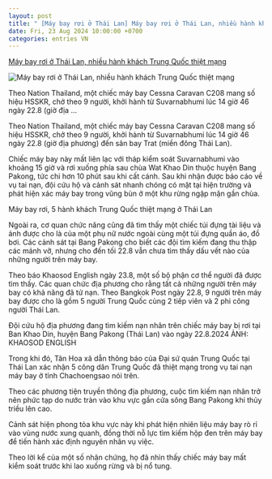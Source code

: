 ```yaml
---
layout: post
title: " [Máy bay rơi ở Thái Lan] Máy bay rơi ở Thái Lan, nhiều hành khách Trung Quốc thiệt mạng"
date: Fri, 23 Aug 2024 10:00:00 +0700
categories: entries VN
---
```

[Máy bay rơi ở Thái Lan, nhiều hành khách Trung Quốc thiệt mạng](https://thanhnien.vn/may-bay-roi-o-thai-lan-nhieu-hanh-khach-trung-quoc-thiet-mang-185240823074319448.htm)

![Máy bay rơi ở Thái Lan, nhiều hành khách Trung Quốc thiệt mạng](https://images2.thanhnien.vn/zoom/600_315/528068263637045248/2024/8/23/plane-crash-thai1-17243735511192132944204-242-0-1015-1477-crop-17243737072501508869975.jpg)

Theo Nation Thailand, một chiếc máy bay Cessna Caravan C208 mang số hiệu HSSKR, chở theo 9 người, khởi hành từ Suvarnabhumi lúc 14 giờ 46 ngày 22.8 (giờ địa ...

Theo Nation Thailand, một chiếc máy bay Cessna Caravan C208 mang số hiệu HSSKR, chở theo 9 người, khởi hành từ Suvarnabhumi lúc 14 giờ 46 ngày 22.8 (giờ địa phương) đến sân bay Trat (miền đông Thái Lan).

Chiếc máy bay này mất liên lạc với tháp kiểm soát Suvarnabhumi vào khoảng 15 giờ và rơi xuống phía sau chùa Wat Khao Din thuộc huyện Bang Pakong, tức chi hơn 10 phút sau khi cất cánh. Sau khi nhận được báo cáo về vụ tai nạn, đội cứu hộ và cảnh sát nhanh chóng có mặt tại hiện trường và phát hiện xác máy bay trong vũng bùn ở một khu rừng ngập mặn gần chùa.

Máy bay rơi, 5 hành khách Trung Quốc thiệt mạng ở Thái Lan

Ngoài ra, cơ quan chức năng cũng đã tìm thấy một chiếc túi đựng tài liệu và ảnh được cho là của một phụ nữ nước ngoài cùng một túi đựng quần áo, đồ bơi. Các cảnh sát tại Bang Pakong cho biết các đội tìm kiếm đang thu thập các mảnh vỡ, nhưng cho đến tối 22.8 vẫn chưa tìm thấy dấu vết nào của những người trên máy bay.

Theo báo Khaosod English ngày 23.8, một số bộ phận cơ thể người đã được tìm thấy. Các quan chức địa phương cho rằng tất cả những người trên máy bay có khả năng đã tử nạn. Theo Bangkok Post ngày 22.8, 9 người trên máy bay được cho là gồm 5 người Trung Quốc cùng 2 tiếp viên và 2 phi công người Thái Lan.

Đội cứu hộ địa phương đang tìm kiếm nạn nhân trên chiếc máy bay bị rơi tại Ban Khao Din, huyện Bang Pakong (Thái Lan) vào ngày 22.8.2024 ẢNH: KHAOSOD ENGLISH

Trong khi đó, Tân Hoa xã dẫn thông báo của Đại sứ quán Trung Quốc tại Thái Lan xác nhận 5 công dân Trung Quốc đã thiệt mạng trong vụ tai nạn máy bay ở tỉnh Chachoengsao nói trên.



Theo các phương tiện truyền thông địa phương, cuộc tìm kiếm nạn nhân trở nên phức tạp do nước tràn vào khu vực gần cửa sông Bang Pakong khi thủy triều lên cao.



Cảnh sát hiện phong tỏa khu vực này khi phát hiện nhiên liệu máy bay rò rỉ vào vùng nước xung quanh, đồng thời nỗ lực tìm kiếm hộp đen trên máy bay để tiến hành xác định nguyên nhân vụ việc.

Theo lời kể của một số nhân chứng, họ đã nhìn thấy chiếc máy bay mất kiểm soát trước khi lao xuống rừng và bị nổ tung.

